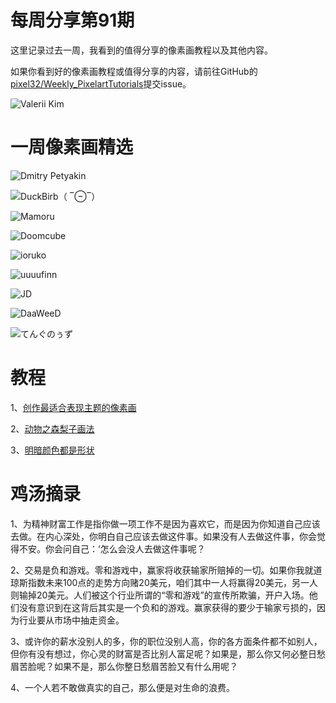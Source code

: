 # 每周分享第91期

这里记录过去一周，我看到的值得分享的像素画教程以及其他内容。

如果你看到好的像素画教程或值得分享的内容，请前往GitHub的[pixel32/Weekly_PixelartTutorials](https://github.com/pixel32/Weekly_PixelartTutorials "pixel32/Weekly_PixelartTutorials")提交issue。

![Valerii Kim](https://pbs.twimg.com/media/Edt3X4IXoAMIouU?format=png&name=large)

# 一周像素画精选

![Dmitry Petyakin
](https://pbs.twimg.com/media/Edr9QiEXoAAEbLT?format=png&name=large)

![DuckBirb（ ‾⊖‾）
](https://pbs.twimg.com/media/EdszOX4UEAMzf_d?format=png&name=small)

![Mamoru
](https://pbs.twimg.com/media/Edr76R4WAAI6T9p?format=png&name=small)

![Doomcube
](https://pbs.twimg.com/media/EdtNlsYXkAAFebN?format=jpg&name=medium)

![ioruko
](https://pbs.twimg.com/media/EdoaINdWAAoDSBq?format=png&name=small)

![uuuufinn
](https://pbs.twimg.com/media/Edt1M7mUwAANQHg?format=png&name=900x900)

![JD
](https://pbs.twimg.com/media/EduQSErWAAIGq9u?format=png&name=large)

![DaaWeeD
](https://pbs.twimg.com/media/EdrlZeLWsAAtrB9?format=png&name=small)

![てんぐのぅず
](https://pbs.twimg.com/media/EdmlljoU4AAfHr9?format=png&name=medium)

# 教程

1、[创作最适合表现主题的像素画](https://mp.weixin.qq.com/s/0wX0psCTqIdRl0dUjNQghA)

2、[动物之森梨子画法](https://mp.weixin.qq.com/s/xSFx3FymwIYD2XC2sRzgzg)

3、[明暗颜色都是形状](https://mp.weixin.qq.com/s/X0vSRWsDZGsCy6cvc5E1yg)


# 鸡汤摘录

1、为精神财富工作是指你做一项工作不是因为喜欢它，而是因为你知道自己应该去做。在内心深处，你明白自己应该去做这件事。如果没有人去做这件事，你会觉得不安。你会问自己：‘怎么会没人去做这件事呢？

2、交易是负和游戏。零和游戏中，赢家将收获输家所赔掉的一切。如果你我就道琼斯指数未来100点的走势方向赌20美元，咱们其中一人将赢得20美元，另一人则输掉20美元。人们被这个行业所谓的“零和游戏”的宣传所欺骗，开户入场。他们没有意识到在这背后其实是一个负和的游戏。赢家获得的要少于输家亏损的，因为行业要从市场中抽走资金。

3、或许你的薪水没别人的多，你的职位没别人高，你的各方面条件都不如别人，但你有没有想过，你心灵的财富是否比别人富足呢？如果是，那么你又何必整日愁眉苦脸呢？如果不是，那么你整日愁眉苦脸又有什么用呢？

4、一个人若不敢做真实的自己，那么便是对生命的浪费。

